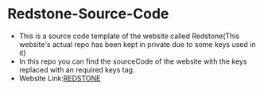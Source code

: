 # Redstone-Source-Code
* This is a source code template of the website called Redstone(This website's actual repo has been kept in private due to some keys used in it)
* In this repo you can find the sourceCode of the website with the keys replaced with an required keys tag.
* Website Link:[REDSTONE](https://red-stone.herokuapp.com/)
